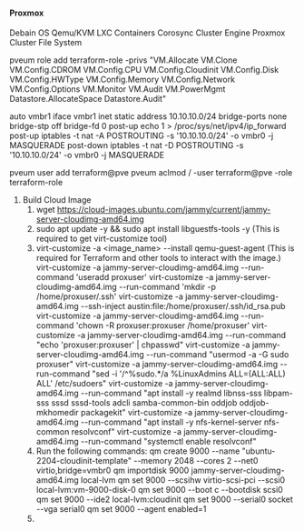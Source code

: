 #### Proxmox

Debain OS
Qemu/KVM
LXC Containers
Corosync Cluster Engine
Proxmox Cluster File System


pveum role add terraform-role -privs "VM.Allocate VM.Clone VM.Config.CDROM VM.Config.CPU VM.Config.Cloudinit VM.Config.Disk VM.Config.HWType VM.Config.Memory VM.Config.Network VM.Config.Options VM.Monitor VM.Audit VM.PowerMgmt Datastore.AllocateSpace Datastore.Audit"

auto vmbr1
iface vmbr1 inet static
        address 10.10.10.0/24
        bridge-ports none
        bridge-stp off
        bridge-fd 0
        post-up echo 1 > /proc/sys/net/ipv4/ip_forward
        post-up   iptables -t nat -A POSTROUTING -s '10.10.10.0/24' -o vmbr0 -j MASQUERADE
        post-down iptables -t nat -D POSTROUTING -s '10.10.10.0/24' -o vmbr0 -j MASQUERADE

pveum user add terraform@pve
pveum aclmod / -user terraform@pve -role terraform-role
1. Build Cloud Image
   1. wget https://cloud-images.ubuntu.com/jammy/current/jammy-server-cloudimg-amd64.img
   2. sudo apt update -y && sudo apt install libguestfs-tools -y (This is required to get virt-customize tool)
   3. virt-customize -a <image_name> --install qemu-guest-agent (This is required for Terraform and other tools to interact with the image.)
    virt-customize -a jammy-server-cloudimg-amd64.img --run-command 'useradd proxuser'
    virt-customize -a jammy-server-cloudimg-amd64.img --run-command 'mkdir -p /home/proxuser/.ssh'
    virt-customize -a jammy-server-cloudimg-amd64.img --ssh-inject austin:file:/home/proxuser/.ssh/id_rsa.pub
    virt-customize -a jammy-server-cloudimg-amd64.img --run-command 'chown -R proxuser:proxuser /home/proxuser'
    virt-customize -a jammy-server-cloudimg-amd64.img --run-command "echo 'proxuser:proxuser' | chpasswd"
    virt-customize -a jammy-server-cloudimg-amd64.img --run-command "usermod -a -G sudo proxuser"
    virt-customize -a jammy-server-cloudimg-amd64.img --run-command "sed -i '/^%sudo.*/a %LinuxAdmins    ALL=(ALL:ALL) ALL' /etc/sudoers"
    virt-customize -a jammy-server-cloudimg-amd64.img --run-command "apt install -y realmd libnss-sss libpam-sss sssd sssd-tools adcli samba-common-bin oddjob oddjob-mkhomedir packagekit"
    virt-customize -a jammy-server-cloudimg-amd64.img --run-command "apt install -y nfs-kernel-server nfs-common resolvconf"
    virt-customize -a jammy-server-cloudimg-amd64.img --run-command "systemctl enable resolvconf"
   4. Run the following commands:
    qm create 9000 --name "ubuntu-2204-cloudinit-template" --memory 2048 --cores 2 --net0 virtio,bridge=vmbr0
    qm importdisk 9000 jammy-server-cloudimg-amd64.img local-lvm
    qm set 9000 --scsihw virtio-scsi-pci --scsi0 local-lvm:vm-9000-disk-0
    qm set 9000 --boot c --bootdisk scsi0
    qm set 9000 --ide2 local-lvm:cloudinit
    qm set 9000 --serial0 socket --vga serial0
    qm set 9000 --agent enabled=1
   5. 